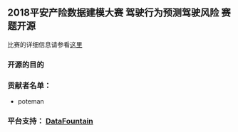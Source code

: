 ## 2018平安产险数据建模大赛 驾驶行为预测驾驶风险 赛题开源

比赛的详细信息请参看[这里](http://www.datafountain.cn/#/competitions/284/intro)



### 开源的目的



### 贡献者名单：

- poteman



### 平台支持： [DataFountain](http://www.datafountain.cn)

